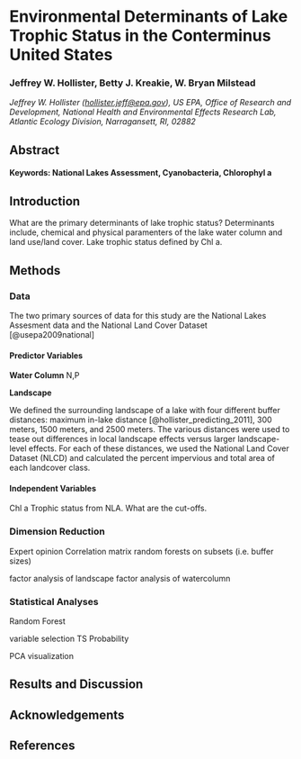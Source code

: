 

Environmental Determinants of Lake Trophic Status in the Conterminus United States
====================================================================

### Jeffrey W. Hollister, Betty J. Kreakie, W. Bryan Milstead

*Jeffrey W. Hollister ([hollister.jeff@epa.gov](mailto:hollister.jeff@epa.gov)), US EPA, Office of Research and Development, National Health and Environmental Effects Research Lab, Atlantic Ecology Division, Narragansett, RI, 02882*  

Abstract
--------


#### Keywords: National Lakes Assessment, Cyanobacteria, Chlorophyl a



Introduction
------------


What are the primary determinants of lake trophic status?  Determinants include, chemical and physical paramenters of the lake water column and land use/land cover.  Lake trophic status defined by Chl a.


Methods
-------

### Data

The two primary sources of data for this study are the National Lakes Assesment data and the National Land Cover Dataset [@usepa2009national]

#### Predictor Variables

**Water Column**
N,P

**Landscape**

We defined the surrounding landscape of a lake with four different buffer distances: maximum in-lake distance [@hollister_predicting_2011], 300 meters, 1500 meters, and 2500 meters.  The various distances were used to tease out differences in local landscape effects versus larger landscape-level effects. For each of these distances, we used the National Land Cover Dataset (NLCD) and calculated the percent impervious and total area of each landcover class.  

#### Independent Variables

Chl a Trophic status from NLA.  What are the cut-offs.

### Dimension Reduction

Expert opinion
Correlation matrix
random forests on subsets (i.e. buffer sizes)

factor analysis of landscape
factor analysis of watercolumn

### Statistical Analyses



Random Forest

variable selection
TS Probability

PCA
visualization




Results and Discussion
----------------------

Acknowledgements
----------------


References
----------
